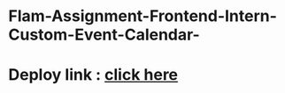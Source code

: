 # Flam-Assignment-Frontend-Intern-Custom-Event-Calendar-

# Deploy link : [click here](https://remarkable-profiterole-be602b.netlify.app/)
